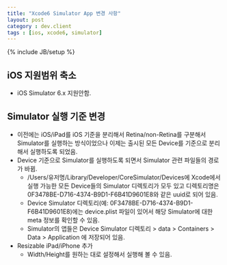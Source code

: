 ```yaml
---
title: "Xcode6 Simulator App 변경 사항"
layout: post
category : dev.client
tags : [ios, xcode6, simulator]
---
```

{% include JB/setup %}

iOS 지원범위 축소
--------------
-   iOS Simulator 6.x 지원안함.

Simulator 실행 기준 변경
---------------------
-   이전에는 iOS/iPad를 iOS 기준을 분리해서 Retina/non-Retina를 구분해서 Simulator를 실행하는 방식이었으나 이제는 출시된 모든 Device를 기준으로 분리해서 실행하도록 되었음.
-   Device 기준으로 Simulator를 실행하도록 되면서 Simulator 관련 파일들의 경로가 바뀜.
    -   /Users/유저명/Library/Developer/CoreSimulator/Devices에 Xcode에서 실행 가능한 모든 Device들의 Simulator 디렉토리가 모두 있고 디렉토리명은 0F3478BE-D716-4374-B9D1-F6B41D9601E8와 같은 uuid로 되어 있음.
    -   Device Simulator 디렉토리(예: 0F3478BE-D716-4374-B9D1-F6B41D9601E8)에는 device.plist 파일이 있어서 해당 Simulator에 대한 meta 정보를 확인할 수 있음.
    -   Simulator의 앱들은 Device Simulator 디렉토리 > data > Containers > Data > Application 에 저장되어 있음.
-   Resizable iPad/iPhone 추가
    -   Width/Height를 원하는 대로 설정해서 실행해 볼 수 있음.